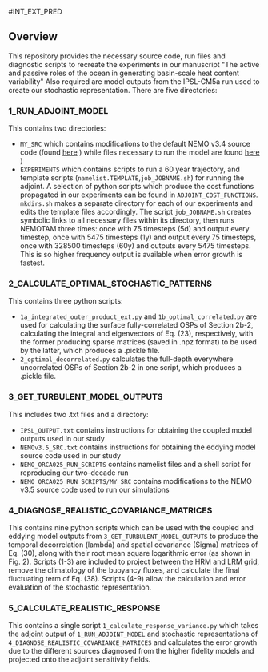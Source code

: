 #INT_EXT_PRED
## Overview
This repository provides the necessary source code, run files and diagnostic scripts to recreate the experiments in our manuscript "The active and passive roles of the ocean in generating basin-scale heat content variability" Also required are model outputs from the IPSL-CM5a run used to create our stochastic representation.
There are five directories:

### 1_RUN_ADJOINT_MODEL
This contains two directories:
- `MY_SRC` which contains modifications to the default NEMO v3.4 source code (found [here](https://forge.ipsl.jussieu.fr/nemo/svn/NEMO/releases/release-3.4) ) while files necessary to run the model are found [here](https://doi.org/10.5281/zenodo.1471702) )
- `EXPERIMENTS` which contains scripts to run a 60 year trajectory, and template scripts (`namelist.TEMPLATE`,`job_JOBNAME.sh`) for running the adjoint. A selection of python scripts which produce the cost functions propagated in our experiments can be found in `ADJOINT_COST_FUNCTIONS`. `mkdirs.sh` makes a separate directory for each of our experiments and edits the template files accordingly. The script `job_JOBNAME.sh` creates symbolic links to all necessary files within its directory, then runs NEMOTAM three times: once with 75 timesteps (5d) and output every timestep, once with 5475 timesteps (1y) and output every 75 timesteps, once with 328500 timesteps (60y) and outputs every 5475 timesteps. This is so higher frequency output is available when error growth is fastest.

### 2_CALCULATE_OPTIMAL_STOCHASTIC_PATTERNS
This contains three python scripts:
- `1a_integrated_outer_product_ext.py` and `1b_optimal_correlated.py` are used for calculating the surface fully-correlated OSPs of Section 2b-2, calculating the integral and eigenvectors of Eq. (23), respectively, with the former producing sparse matrices (saved in .npz format) to be used by the latter, which produces a .pickle file.
- `2_optimal_decorrelated.py` calculates the full-depth everywhere uncorrelated OSPs of Section 2b-2 in one script, which produces a .pickle file.

### 3_GET_TURBULENT_MODEL_OUTPUTS
This includes two .txt files and a directory:
- `IPSL_OUTPUT.txt` contains instructions for obtaining the coupled model outputs used in our study
- `NEMOv3.5_SRC.txt` contains instructions for obtaining the eddying model source code used in our study
- `NEMO_ORCA025_RUN_SCRIPTS` contains namelist files and a shell script for reproducing our two-decade run
- `NEMO_ORCA025_RUN_SCRIPTS/MY_SRC` contains modifications to the NEMO v3.5 source code used to run our simulations

### 4_DIAGNOSE_REALISTIC_COVARIANCE_MATRICES
This contains nine python scripts which can be used with the coupled and eddying model outputs from `3_GET_TURBULENT_MODEL_OUTPUTS` to produce the temporal decorrelation (lambda) and spatial covariance (Sigma) matrices of Eq. (30), along with their root mean square logarithmic error (as shown in Fig. 2). Scripts (1-3) are included to project between the HRM and LRM grid, remove the climatology of the buoyancy fluxes, and calculate the final fluctuating term of Eq. (38). Scripts (4-9) allow the calculation and error evaluation of the stochastic representation.

### 5_CALCULATE_REALISTIC_RESPONSE
This contains a single script `1_calculate_response_variance.py` which takes the adjoint output of `1_RUN_ADJOINT_MODEL` and stochastic representations of `4_DIAGNOSE_REALISTIC_COVARIANCE_MATRICES` and calculates the error growth due to the different sources diagnosed from the higher fidelity models and projected onto the adjoint sensitivity fields.
